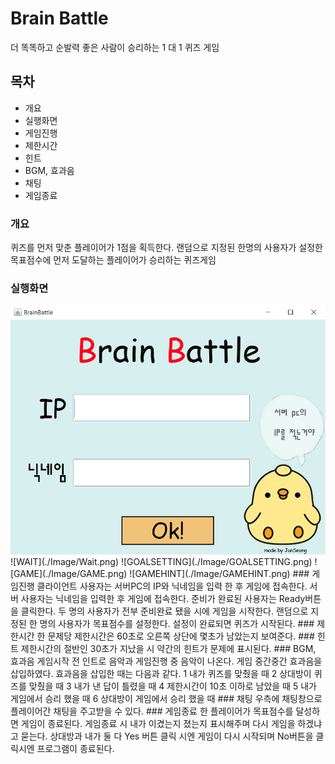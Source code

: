 ﻿# **Brain Battle**
더 똑똑하고 순발력 좋은 사람이 승리하는 1 대 1 퀴즈 게임 

 ## 목차
* 개요
* 실행화면
* 게임진행
* 제한시간
* 힌트
* BGM, 효과음
* 채팅
* 게임종료

### 개요
퀴즈를 먼저 맞춘 플레이어가 1점을 획득한다. 랜덤으로 지정된 한명의 사용자가 설정한 목표점수에 먼저 도달하는 플레이어가 승리하는 퀴즈게임
### 실행화면
<center><img src="./Image/INTRO.png"></center>
![WAIT](./Image/Wait.png)
![GOALSETTING](./Image/GOALSETTING.png)
![GAME](./Image/GAME.png)
![GAMEHINT](./Image/GAMEHINT.png)
### 게임진행
클라이언트 사용자는 서버PC의 IP와 닉네임을 입력 한 후 게임에 접속한다.  서버 사용자는 닉네임을 입력한 후 게임에 접속한다.  
준비가 완료된 사용자는 Ready버튼을 클릭한다. 두 명의 사용자가 전부 준비완료 됐을 시에 게임을 시작한다.  
랜덤으로 지정된 한 명의 사용자가 목표점수를 설정한다. 설정이 완료되면 퀴즈가 시작된다. 
### 제한시간
한 문제당 제한시간은 60초로 오른쪽 상단에 몇초가 남았는지 보여준다.
### 힌트
제한시간의 절반인 30초가 지났을 시 약간의 힌트가 문제에 표시된다.
### BGM, 효과음
게임시작 전 인트로 음악과 게임진행 중 음악이 나온다. 게임 중간중간 효과음을 삽입하였다. 효과음을 삽입한 때는 다음과 같다. 
1 내가 퀴즈를 맞췄을 때  
2 상대방이 퀴즈를 맞췄을 때  
3 내가 낸 답이 틀렸을 때  
4 제한시간이 10초 이하로 남았을 때  
5 내가 게임에서 승리 했을 때  
6 상대방이 게임에서  승리 했을 때  
### 채팅
우측에 채팅창으로 플레이어간 채팅을 주고받을 수 있다.
### 게임종료
한 플레이어가 목표점수를 달성하면 게임이 종료된다.  
게임종료 시 내가 이겼는지 졌는지 표시해주며 다시 게임을 하겠냐고 묻는다.  
상대방과 내가 둘 다 Yes 버튼 클릭 시엔 게임이 다시 시작되며 No버튼을 클릭시엔 프로그램이 종료된다. 
